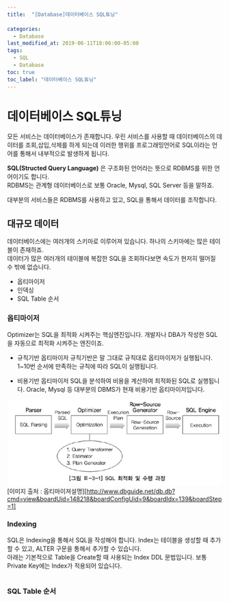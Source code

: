 ```yaml
---
title:  "[Database]데이터베이스 SQL튜닝"

categories:
  - Database
last_modified_at: 2019-06-11T18:06:00-05:00
tags:
  - SQL
  - Database
toc: true
toc_label: "데이터베이스 SQL튜닝"
---
```


# 데이터베이스 SQL튜닝
모든 서비스는 데이터베이스가 존재합니다. 우린 서비스를 사용할 때 데이터베이스의 데이터를 조회,삽입,삭제를 하게 되는데 이러한 행위를 프로그래밍언어로 SQL이라는 언어를 통해서 내부적으로 발생하게 됩니다.  

**SQL(Structed Query Language)** 은 구조화된 언어라는 뜻으로 RDBMS를 위한 언어이기도 합니다.  
RDBMS는 관계형 데이터베이스로 보통 Oracle, Mysql, SQL Server 등을 말하죠.  

대부분의 서비스들은 RDBMS를 사용하고 있고, SQL을 통해서 데이터를 조작합니다.  

## 대규모 데이터
데이터베이스에는 여러개의 스키마로 이루어져 있습니다. 하나의 스키마에는 많은 테이블이 존재하죠.  
데이터가 많은 여러개의 테이블에 복잡한 SQL을 조회하다보면 속도가 현저히 떨어질 수 밖에 없습니다.  

* 옵티마이저
* 인덱싱
* SQL Table 순서

### 옵티마이저
Optimizer는 SQL을 최적화 시켜주는 핵심엔진입니다. 개발자나 DBA가 작성한 SQL을 자동으로 최적화 시켜주는 엔진이죠.  

- 규칙기반 옵티마이저
규칙기반은 말 그대로 규칙대로 옵티마이저가 실행됩니다. 1~10번 순서에 만족하는 규칙에 따라 SQL이 실행됩니다.

- 비용기반 옵티마이저
SQL을 분석하여 비용을 계산하여 최적화된 SQL로 실행됩니다. Oracle, Mysql 등 대부분의 DBMS가 현재 비용기반 옵티마이저입니다.

![Image Alt 텍스트](/assets/img/server/sql.jpg)  
[이미지 출처 : 옵티마이져설명][http://www.dbguide.net/db.db?cmd=view&boardUid=148218&boardConfigUid=9&boardIdx=139&boardStep=1]


### Indexing
SQL은 Indexing을 통해서 SQL을 작성해야 합니다. Index는 테이블을 생성할 때 추가할 수 있고, ALTER 구문을 통해서 추가할 수 있습니다.  
아래는 기본적으로 Table을 Create할 때 사용되는 Index DDL 문법입니다. 보통 Private Key에는 Index가 적용되어 있습니다.
```C

```
### SQL Table 순서
